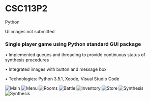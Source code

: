 # CSC113P2
Python

UI images not submitted

### Single player game using Python standard GUI package

•	Implemented queues and threading to provide continuous status of synthesis procedures

•	Integrated images with button and message box

•	Technologies: Python 3.5.1, Xcode, Visual Studio Code


![Main](http://f.cl.ly/items/1G3H2G3q142K2o0d1q1X/menu.png)
![Menu](http://f.cl.ly/items/3q3Q44463b3Q2D1W2c3M/main.png)
![Rooms](http://f.cl.ly/items/3i0K342R1w331s0c103a/rooms.png)
![Battle](http://f.cl.ly/items/1r1p3F3V440S0M3C1z3I/battle.png)
![Inventory](http://f.cl.ly/items/3f462n421p270J2u2J2J/inventory_1.png)
![Store](http://f.cl.ly/items/2p063n3i1N3x123g0J2W/store.png)
![Synthesis](http://f.cl.ly/items/0k0T3C08472O1k3e2v2z/synthesis.png)
![Synthesis](http://f.cl.ly/items/010t0c2R3e170F08160n/Screen%20Recording%202016-02-24%20at%2002.40%20AM.gif)
